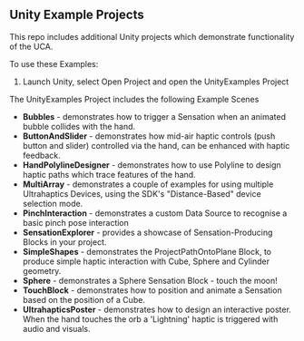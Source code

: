 ## Unity Example Projects ##
This repo includes additional Unity projects which demonstrate functionality of the UCA.

To use these Examples:

1) Launch Unity, select Open Project and open the UnityExamples Project

The UnityExamples Project includes the following Example Scenes

- **Bubbles** - demonstrates how to trigger a Sensation when an animated bubble collides with the hand.
- **ButtonAndSlider** - demonstrates how mid-air haptic controls (push button and slider) controlled via the hand, can be enhanced with haptic feedback.
- **HandPolylineDesigner** - demonstrates how to use Polyline to design haptic paths which trace features of the hand.
- **MultiArray** - demonstrates a couple of examples for using multiple Ultrahaptics Devices, using the SDK's "Distance-Based" device selection mode.
- **PinchInteraction** - demonstrates a custom Data Source to recognise a basic pinch pose interaction
- **SensationExplorer** - provides a showcase of Sensation-Producing Blocks in your project.
- **SimpleShapes** - demonstrates the ProjectPathOntoPlane Block, to produce simple haptic interaction with Cube, Sphere and Cylinder geometry.
- **Sphere** - demonstrates a Sphere Sensation Block - touch the moon!
- **TouchBlock** - demonstrates how to position and animate a Sensation based on the position of a Cube. 
- **UltrahapticsPoster** - demonstrates how to design an interactive poster. When the hand touches the orb a 'Lightning' haptic is triggered with audio and visuals.
